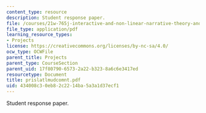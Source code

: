 ```yaml
---
content_type: resource
description: Student response paper.
file: /courses/21w-765j-interactive-and-non-linear-narrative-theory-and-practice-spring-2004/434008c30eb82c2214ba5a3a1d37ecf1_prislatlmudcomnt.pdf
file_type: application/pdf
learning_resource_types:
- Projects
license: https://creativecommons.org/licenses/by-nc-sa/4.0/
ocw_type: OCWFile
parent_title: Projects
parent_type: CourseSection
parent_uid: 17f80790-6573-2a22-b323-8a6c6e3417ed
resourcetype: Document
title: prislatlmudcomnt.pdf
uid: 434008c3-0eb8-2c22-14ba-5a3a1d37ecf1
---
```

Student response paper.